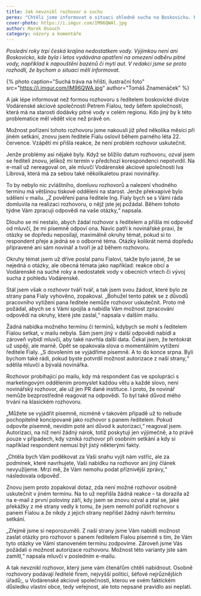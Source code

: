 ```yaml
---
title: Jak nevznikl rozhovor o suchu
perex: "Chtěli jsme informovat o situaci ohledně sucha na Boskovicku. Rozhovor s nejpovolanější osobou jsme ale nezískali. Pro Vodárenskou nepsaná pravidla o poskytování informací neplatí."
cover-photo: https://i.imgur.com/IM96QWAl.jpg
author: Marek Osouch
category: názory a komentáře
---
```


*Poslední roky trpí česká krajina nedostatkem vody. Výjimkou není ani Boskovicko, kde byla i letos vydávána opatření na omezení odběru pitné vody, například k napouštění bazénů či mytí aut. V redakci jsme se proto rozhodli, že bychom o situaci měli informovat.*

{% photo caption="Suchá tráva na hřišti, ilustrační foto" src="https://i.imgur.com/IM96QWA.jpg" author="Tomáš Znamenáček" %}

A jak lépe informovat než formou rozhovoru s ředitelem boskovické divize Vodárenské akciové společnosti Petrem Fialou, tedy šéfem společnosti, která má na starosti dodávky pitné vody v celém regionu. Kdo jiný by k této problematice měl vědět více než právě on.

Možnost pořízení tohoto rozhovoru jsme nakousli již před několika měsíci při jiném setkání, znovu jsem ředitele Fialu oslovil během parného léta 22. července. Vzápětí mi přišla reakce, že není problém rozhovor uskutečnit.

Jenže problémy asi nějaké byly. Když se blížilo datum rozhovoru, ozval jsem se řediteli znovu, jelikož mi termín v předchozí korespondenci nepotvrdil. Na e-mail už nereagoval on, ale mluvčí Vodárenské akciové společnosti Iva Librová, která má za sebou také několikaletou praxi novinářky.

To by nebylo nic zvláštního, domluvu rozhovorů a nalezení vhodného termínu má většinou tiskové oddělení na starost. Jenže překvapivé bylo sdělení v mailu. „Z pověření pana ředitele Ing. Fialy bych se s Vámi ráda domluvila na realizaci rozhovoru, o nějž jste jej požádal. Během tohoto týdne Vám zpracuji odpovědi na vaše otázky,“ napsala.

Dlouho se mi nestalo, abych žádal rozhovor s ředitelem a přišla mi odpověď od mluvčí, že mi písemně odpoví ona. Navíc patří k novinářské praxi, že otázky se dopředu neposílají, maximálně okruhy témat, pokud si to respondent přeje a jedná se o odborné téma. Otázky kolikrát nemá dopředu připravené ani sám novinář a tvoří je až během rozhovoru.

Okruhy témat jsem už dříve poslal panu Fialovi, takže bylo jasné, že se nejedná o otázky, ale obecná témata jako například: reakce obcí a Vodárenské na suché roky a nedostatek vody v obecních vrtech či vývoj sucha z pohledu Vodárenské.

Stál jsem však o rozhovor tváří tvář, a tak jsem svou žádost, které bylo ze strany pana Fialy vyhověno, zopakoval. „Bohužel tento pátek se z důvodů pracovního vytížení pana ředitele nemůže rozhovor uskutečnit. Proto mě požádal, abych se s Vámi spojila a nabídla Vám možnost zpracování odpovědí na okruhy, které jste zaslal,“ napsala v dalším mailu.

Žádná nabídka možného termínu či termínů, kdybych se mohl s ředitelem Fialou setkat, v mailu nebyla. Sám jsem jiný v další odpovědi nabídl a zároveň vybídl mluvčí, aby také navrhla další data. Čekal jsem, že tentokrát už uspěji, ale marně. Opět se opakovala slova o momentálním vytížení ředitele Fialy. „S dovolením se vyjádříme písemně. A to do konce srpna. Byli bychom také rádi, pokud byste potvrdil možnost autorizace z naší strany,“ sdělila mluvčí a bývalá novinářka.

Rozhovor probíhající po mailu, kdy má respondent čas ve spolupráci s marketingovým oddělením promyslet každou větu a každé slovo, není novinářský rozhovor, ale už jen PR dané instituce. I proto, že novinář nemůže bezprostředně reagovat na odpovědi. To byl také důvod mého trvání na klasickém rozhovoru.

„Můžete se vyjádřit písemně, nicméně v takovém případě už to nebude pochopitelně koncipované jako rozhovor s panem ředitelem. Pokud odpovíte písemně, nevidím poté ani důvod k autorizaci,“ reagoval jsem. Autorizaci, na niž není žádný nárok, totiž poskytuji jen výjimečně, a to právě pouze v případech, kdy vzniká rozhovor při osobním setkání a kdy si například respondent nemusí být jistý některými fakty.

„Chtěla bych Vám poděkovat za Vaši snahu vyjít nám vstříc, ale za podmínek, které navrhujete, Vaši nabídku na rozhovor ani jiný článek nevyužijeme. Mrzí mě, že Vám nemohu podat příznivější zprávy,“ následovala odpověď.

Znovu jsem proto zopakoval dotaz, zda není možné rozhovor osobně uskutečnit v jiném termínu. Na to už nepřišla žádná reakce – ta dorazila až na e-mail z první poloviny září, kdy jsem se znovu ozval a ptal se, jaké překážky z mé strany vedly k tomu, že jsem nemohl pořídit rozhovor s panem Fialou a že nikdy z jejich strany nepřišel žádný návrh termínu setkání.

„Zřejmě jsme si neporozuměli. Z naší strany jsme Vám nabídli možnost zaslat otázky pro rozhovor s panem ředitelem Fialou písemně s tím, že Vám tyto otázky ve Vámi stanoveném termínu zodpovíme. Zároveň jsme Vás požádali o možnost autorizace rozhovoru. Možnost této varianty jste sám zamítl,“ napsala mluvčí v posledním e-mailu.

A tak nevznikl rozhovor, který jsme vám čtenářům chtěli nabídnout. Osobně rozhovory podávají ředitelé firem, nejvyšší politici, šéfové nejrůznějších úřadů;, u Vodárenské akciové společnosti, kterou ve svém faktickém důsledku vlastní obce, tedy veřejnost, ale toto nepsané pravidlo asi neplatí.
